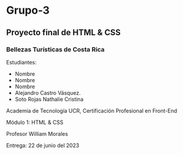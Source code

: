 # Grupo-3
## Proyecto final de HTML & CSS
### Bellezas Turísticas de Costa Rica

Estudiantes:
* Nombre
* Nombre
* Nombre
* Alejandro Castro Vásquez.
* Soto Rojas Nathalie Cristina

Academia de Tecnología UCR, Certificación Profesional en Front-End

Módulo 1: HTML & CSS

Profesor William Morales

Entrega: 22 de junio del 2023
